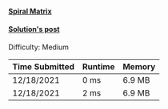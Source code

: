 #### [Spiral Matrix](https://leetcode.com/problems/spiral-matrix/)

#### [Solution's post](https://leetcode.com/problems/spiral-matrix/discuss/1634243/c-easiest-and-fastest-solution-0ms)

Difficulty: Medium

| Time Submitted | Runtime | Memory  |
|----------------|---------|---------|
| 12/18/2021     | 0 ms    | 6.9 MB  |
| 12/18/2021     | 2 ms    | 6.9 MB  |